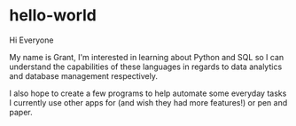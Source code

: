 # hello-world

Hi Everyone

My name is Grant, I'm interested in learning about Python and SQL so I can understand the capabilities of these languages in regards to data analytics and database management respectively.

I also hope to create a few programs to help automate some everyday tasks I currently use other apps for (and wish they had more features!) or pen and paper.

